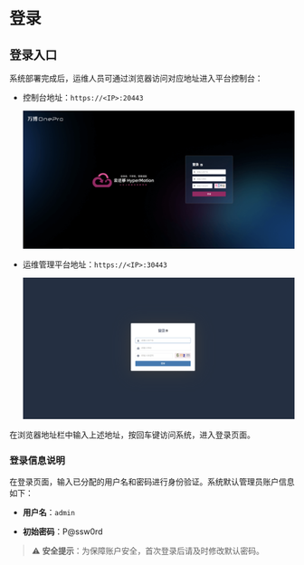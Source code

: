 # **登录**
## **登录入口**

系统部署完成后，运维人员可通过浏览器访问对应地址进入平台控制台：

* 控制台地址：`https://<IP>:20443`

  ![](./images/login-loginportal-1.png)

* 运维管理平台地址：`https://<IP>:30443`

  ![](./images/login-loginportal-2.png)

在浏览器地址栏中输入上述地址，按回车键访问系统，进入登录页面。

### **登录信息说明**

在登录页面，输入已分配的用户名和密码进行身份验证。系统默认管理员账户信息如下：

* **用户名**：`admin`

* **初始密码**：P@ssw0rd

> ⚠️ **安全提示**：为保障账户安全，首次登录后请及时修改默认密码。